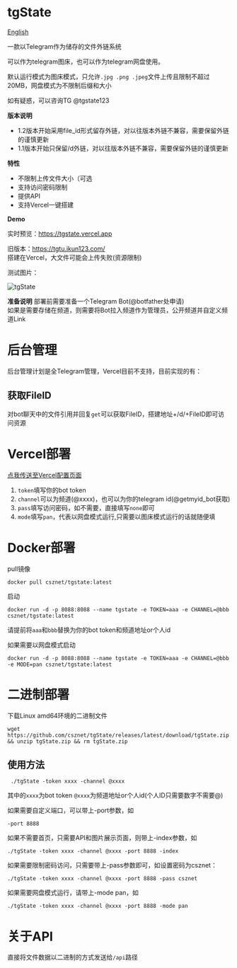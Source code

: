 tgState
==

[English](https://github.com/csznet/tgState/blob/main/README_en.md) 

一款以Telegram作为储存的文件外链系统

可以作为telegram图床，也可以作为telegram网盘使用。

默认运行模式为图床模式，只允许`.jpg .png .jpeg`文件上传且限制不超过20MB，网盘模式为不限制后缀和大小  

如有疑惑，可以咨询TG @tgstate123  

**版本说明**  
 - 1.2版本开始采用file_id形式留存外链，对以往版本外链不兼容，需要保留外链的谨慎更新  
 - 1.1版本开始只保留/d外链，对以往版本外链不兼容，需要保留外链的谨慎更新  

**特性**
 - 不限制上传文件大小（可选
 - 支持访问密码限制
 - 提供API
 - 支持Vercel一键搭建

**Demo**

实时预览：https://tgstate.vercel.app


旧版本：https://tgtu.ikun123.com/  
搭建在Vercel，大文件可能会上传失败(资源限制)  

测试图片：

![tgState](https://tgtu.ikun123.com/d/1310.png)  

**准备说明**
部署前需要准备一个Telegram Bot(@botfather处申请)  
如果是需要存储在频道，则需要将Bot拉入频道作为管理员，公开频道并自定义频道Link  

后台管理
===

后台管理计划是全Telegram管理，Vercel目前不支持，目前实现的有：  

获取FileID
---

对bot聊天中的文件引用并回复```get```可以获取FileID，搭建地址+/d/+FileID即可访问资源


Vercel部署
====

 [点我传送至Vercel配置页面](https://vercel.com/new/clone?repository-url=https%3A%2F%2Fgithub.com%2Fcsznet%2FtgState&env=token&env=channel&env=pass&env=mode&project-name=tgState&repository-name=tgState)  

 1. ```token```填写你的bot token  
 2. ```channel```可以为频道(@xxxx)，也可以为你的telegram id(@getmyid_bot获取)  
 3. ```pass```填写访问密码，如不需要，直接填写```none```即可
 4. ```mode```填写```pan```，代表以网盘模式运行,只需要以图床模式运行的话就随便填    

 Docker部署
====

pull镜像
```
docker pull csznet/tgstate:latest
```

启动
```
docker run -d -p 8088:8088 --name tgstate -e TOKEN=aaa -e CHANNEL=@bbb csznet/tgstate:latest
```

请提前将```aaa```和```bbb```替换为你的bot token和频道地址or个人id  

如果需要以网盘模式启动  

```
docker run -d -p 8088:8088 --name tgstate -e TOKEN=aaa -e CHANNEL=@bbb -e MODE=pan csznet/tgstate:latest
```


 二进制部署
====
 下载Linux amd64环境的二进制文件
 
 ```
 wget https://github.com/csznet/tgState/releases/latest/download/tgState.zip && unzip tgState.zip && rm tgState.zip
 ```

 使用方法
----

```
 ./tgState -token xxxx -channel @xxxx
```

其中的```xxxx```为bot token ```@xxxx```为频道地址or个人id(个人ID只需要数字不需要@)

如果需要自定义端口，可以带上-port参数，如
```
-port 8888
```
如果不需要首页，只需要API和图片展示页面，则带上-index参数，如
```
./tgState -token xxxx -channel @xxxx -port 8888 -index
```  
如果需要限制密码访问，只需要带上-pass参数即可，如设置密码为csznet：  
```
./tgState -token xxxx -channel @xxxx -port 8888 -pass csznet
```

如果需要网盘模式运行，请带上-mode pan，如  

```
./tgState -token xxxx -channel @xxxx -port 8888 -mode pan
```

关于API  
====

直接将文件数据以二进制的方式发送给```/api```路径
